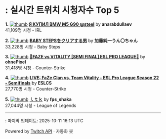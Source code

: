 # : 실시간 트위치 시청자수 Top 5

**1.** [![thumb](https://static-cdn.jtvnw.net/previews-ttv/live_user_anarabdullaev-320x180.jpg)](https://twitch.tv/anarabdullaev)
**[Я КУПИЛ BMW M5 G90 @steel](https://twitch.tv/anarabdullaev)** by **anarabdullaev**<br>41,109명 시청  - IRL

**2.** [![thumb](https://static-cdn.jtvnw.net/previews-ttv/live_user_kato_junichi0817-320x180.jpg)](https://twitch.tv/加藤純一うん〇ちゃん)
**[BABY STEPSをクリアする男](https://twitch.tv/加藤純一うん〇ちゃん)** by **加藤純一うん〇ちゃん**<br>33,228명 시청  - Baby Steps

**3.** [![thumb](https://static-cdn.jtvnw.net/previews-ttv/live_user_ohnepixel-320x180.jpg)](https://twitch.tv/ohnePixel)
**[🔴FAZE vs VITALITY [SEMI FINAL] ESL PRO LEAGUE🔴](https://twitch.tv/ohnePixel)** by **ohnePixel**<br>31,418명 시청  - Counter-Strike

**4.** [![thumb](https://static-cdn.jtvnw.net/previews-ttv/live_user_eslcs-320x180.jpg)](https://twitch.tv/ESLCS)
**[LIVE: FaZe Clan vs. Team Vitality - ESL Pro League Season 22 - Semifinals](https://twitch.tv/ESLCS)** by **ESLCS**<br>27,770명 시청  - Counter-Strike

**5.** [![thumb](https://static-cdn.jtvnw.net/previews-ttv/live_user_fps_shaka-320x180.jpg)](https://twitch.tv/fps_shaka)
**[ｌｔｋ](https://twitch.tv/fps_shaka)** by **fps_shaka**<br>27,044명 시청  - League of Legends


---
: 마지막 업데이트: 2025-10-11 16:13 UTC

Powered by [Twitch API](https://dev.twitch.tv/docs/api/reference) · 자동화 봇